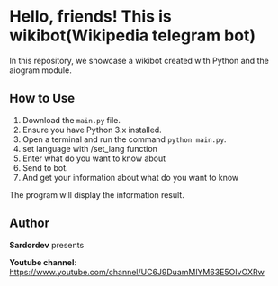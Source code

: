 # Hello, friends! This is wikibot(Wikipedia telegram bot)

In this repository, we showcase a wikibot created with Python and the aiogram module.

## How to Use

1. Download the `main.py` file.
2. Ensure you have Python 3.x installed.
3. Open a terminal and run the command `python main.py`.
4. set language with /set_lang function
5. Enter what do you want to know about
6. Send to bot.
7. And get your information about what do you want to know  

The program will display the information result.

## Author

<b>Sardordev</b> presents 

<b>Youtube channel</b>: https://www.youtube.com/channel/UC6J9DuamMlYM63E5OIvOXRw

